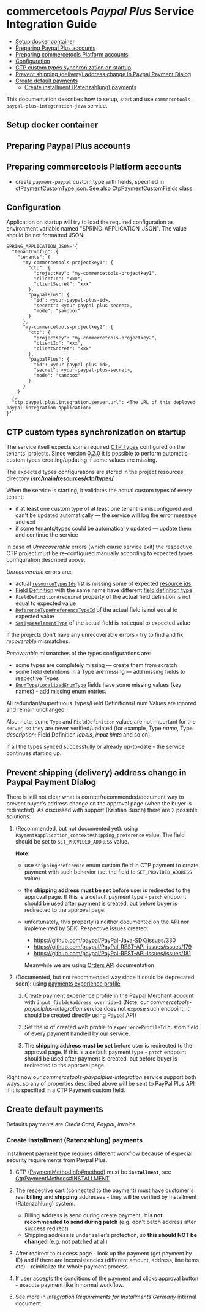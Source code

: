 # commercetools _Paypal Plus_ Service Integration Guide

<!-- START doctoc generated TOC please keep comment here to allow auto update -->
<!-- DON'T EDIT THIS SECTION, INSTEAD RE-RUN doctoc TO UPDATE -->

- [Setup docker container](#setup-docker-container)
- [Preparing Paypal Plus accounts](#preparing-paypal-plus-accounts)
- [Preparing commercetools Platform accounts](#preparing-commercetools-platform-accounts)
- [Configuration](#configuration)
- [CTP custom types synchronization on startup](#ctp-custom-types-synchronization-on-startup)
- [Prevent shipping (delivery) address change in Paypal Payment Dialog](#prevent-shipping-delivery-address-change-in-paypal-payment-dialog)
- [Create default payments](#create-default-payments)
  - [Create installment (Ratenzahlung) payments](#create-installment-ratenzahlung-payments)

<!-- END doctoc generated TOC please keep comment here to allow auto update -->

This documentation describes how to setup, start and use `commercetools-paypal-plus-integtration-java` service.

## Setup docker container

## Preparing Paypal Plus accounts

## Preparing commercetools Platform accounts

  - create *`payment-paypal`* custom type with fields, specified in 
  [ctPaymentCustomType.json](/src/main/resources/referenceModels/ctPaymentCustomType.json). See also 
  [CtpPaymentCustomFields](/src/main/java/com/commercetools/payment/constants/ctp/CtpPaymentCustomFields.java) class.

## Configuration
Application on startup will try to load the required configuration as environment variable named "SPRING_APPLICATION_JSON". The value should be not formatted JSON:
```
SPRING_APPLICATION_JSON='{
  "tenantConfig": {
    "tenants": {
      "my-commercetools-projectkey1": {
        "ctp": {
          "projectKey": "my-commercetools-projectkey1",
          "clientId": "xxx",
          "clientSecret": "xxx"
        },
        "paypalPlus": {
          "id": <your-paypal-plus-id>,
          "secret": <your-paypal-plus-secret>,
          "mode": "sandbox"
        }
      },
      "my-commercetools-projectkey2": {
        "ctp": {
          "projectKey": "my-commercetools-projectkey2",
          "clientId": "xxx",
          "clientSecret": "xxx"
        },
        "paypalPlus": {
          "id": <your-paypal-plus-id>,
          "secret": <your-paypal-plus-secret>,
          "mode": "sandbox"
        }
      }
    }
  },
  "ctp.paypal.plus.integration.server.url": <The URL of this deployed paypal integration application>
}'
```



## CTP custom types synchronization on startup

The service itself expects some required [CTP Types](http://dev.commercetools.com/http-api-projects-types.html)
configured on the tenants' projects. Since version [0.2.0](https://github.com/commercetools/commercetools-paypal-plus-integration/releases/tag/v0.2.0)
it is possible to perform automatic custom types creating/updating if some values are missing. 

The expected types configurations are stored in the project resources directory 
[**/src/main/resources/ctp/types/**](/src/main/resources/ctp/types/)  

When the service is starting, it validates the actual custom types of every tenant:
  - if at least one custom type of at least one tenant is misconfigured and can't be updated automatically &mdash; 
  the service will log the error message and exit
  - if some tenants/types could be automatically updated &mdash; update them and continue the service
  
In case of _Unrecoverable_ errors (which cause service exit) the respective CTP project must be re-configured manually
according to expected types configuration described above.
  
_Unrecoverable_ errors are:
  - actual [`resourceTypesIds`](http://dev.commercetools.com/http-api-projects-types.html#type) list is missing some of
  expected [resource ids](http://dev.commercetools.com/http-api-projects-custom-fields.html#customizable-resources)
  - [Field Definition](http://dev.commercetools.com/http-api-projects-types.html#fielddefinition) 
  with the same name have different 
  [field definition type](http://dev.commercetools.com/http-api-projects-types.html#fieldtype)
  - `FieldDefinition#required` property of the actual field definition is not equal to expected value
  - [`ReferenceType#referenceTypeId`](http://dev.commercetools.com/http-api-projects-types.html#referencetype) of the 
  actual field is not equal to expected value
  - [`SetType#elementType`](http://dev.commercetools.com/http-api-projects-types.html#settype) of the actual field 
  is not equal to expected value

If the projects don't have any unrecoverable errors - try to find and fix _recoverable_ mismatches.

_Recoverable_ mismatches of the types configurations are:
  - some types are completely missing &mdash; create them from scratch
  - some field definitions in a Type are missing &mdash; add missing fields to respective Types
  - [`EnumType`](http://dev.commercetools.com/http-api-projects-types.html#enumtype)/[`LocalizedEnumType`](http://dev.commercetools.com/http-api-projects-types.html#localizedenumtype)
  fields have some missing values (key names) - add missing enum entries.

All redundant/superfluous Types/Field Definitions/Enum Values are ignored and remain unchanged.
  
Also, note, some `Type` and `FieldDefinition` values are not important for the server, 
so they are never verified/updated 
(for example, Type _name_, Type _description_; Field Definition _labels_, _input hints_ and so on).

If all the types synced successfully or already up-to-date - the service continues starting up.

## Prevent shipping (delivery) address change in Paypal Payment Dialog

There is still not clear what is correct/recommended/document way to prevent buyer's address change on the
approval page (when the buyer is redirected). As discussed with support (Kristian Büsch) there are 2 possible solutions:
  1. (Recommended, but not documented yet): using `Payment#application_context#shipping_preference` value. The field
  should be set to `SET_PROVIDED_ADDRESS` value.
   
      **Note**:
      - use `shippingPreference` enum custom field in CTP payment to create payment with such behavior 
      (set the field to `SET_PROVIDED_ADDRESS` value)
      
      - the **shipping address must be set** before user is redirected to the approval page. 
      If this is a default payment type - `patch` endpoint should be used after payment is created, 
      but before buyer is redirected to the approval page.
      
      - unfortunately, this property is neither documented on the API nor implemented by SDK. Respective issues created:
        - https://github.com/paypal/PayPal-Java-SDK/issues/330
        - https://github.com/paypal/PayPal-REST-API-issues/issues/179
        - https://github.com/paypal/PayPal-REST-API-issues/issues/181
        
        Meanwhile we are using [Orders API](https://developer.paypal.com/docs/api/orders/#definition-application_context)
      documentation
      
  2. (Documented, but not recommended way since it could be deprecated soon): using 
  [payments experience profile](https://developer.paypal.com/docs/api/payment-experience/).
    
      1. [Create payment experience profile in the Paypal Merchant account](https://developer.paypal.com/docs/api/payment-experience/#web-profiles_create)
      with `input_fields#address_override=1`
      (Note, our _commercetools-paypalplus-integration_ service does not expose such endpoint, it should be created directly
      using Paypal API)
      
      2. Set the id of created web profile to `experienceProfileId` custom field of every payment handled by our service.
      
      3. The **shipping address must be set** before user is redirected to the approval page. 
               If this is a default payment type - `patch` endpoint should be used after payment is created, 
               but before buyer is redirected to the approval page.
      
  Right now our _commercetools-paypalplus-integration_ service support both ways, so any of properties described above
  will be sent to PayPal Plus API if it is specified in a CTP Payment custom field.

## Create default payments

Defaults payments are _Credit Card_, _Paypal_, _Invoice_.

### Create installment (Ratenzahlung) payments

Installment payment type requires different workflow because of especial security requirements from Paypal Plus.

  1. CTP ([PaymentMethodInfo#method](http://dev.commercetools.com/http-api-projects-payments.html#paymentmethodinfo))
  must be **`installment`**, see [CtpPaymentMethods#INSTALLMENT](/src/main/java/com/commercetools/payment/constants/ctp/CtpPaymentMethods.java)
  
  2. The respective cart (connected to the payment) must have customer's real **billing** and **shipping** addresses - 
  they will be verified by Installment (Ratenzahlung) system.
      * Billing Address is send during create payment, **it is not recommended to send during patch** (e.g. 
      don't patch address after success redirect)
      * Shipping address is under seller’s protection, so **this should NOT be changed** (e.g. not patched at all)
  
  3. After redirect to success page - look up the payment (get payment by ID) and if there are inconsistencies 
  (different amount, address, line items etc) - reinitialize the whole payment process.
  
  4. If user accepts the conditions of the payment and clicks approval button - execute payment like in normal workflow.
          
  5. See more in _Integration Requirements for Installments Germany_ internal document.
  
  

